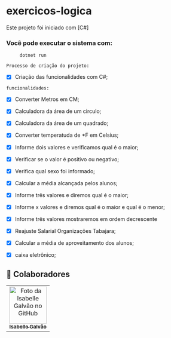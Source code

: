 # exercicos-logica

Este projeto foi iniciado com [C#]

### Você pode executar o sistema com:

         dotnet run

 `Processo de criação do projeto:`

- [x] Criação das funcionalidades com C#;

`funcionalidades:`

- [x] Converter Metros em CM;
- [x] Calculadora da área de um circulo;
- [x] Calculadora da área de um quadrado;
- [x] Converter temperatuda  de *F em Celsius;
- [x] Informe dois valores e verificamos qual é o maior;
- [x] Verificar se o valor é positivo ou negativo;
- [x] Verifica qual sexo foi informado;
- [x] Calcular a média alcançada pelos alunos;
- [x] Informe três valores e diremos qual é o maior;
- [x] Informe x valores e diremos qual é o maior e qual é o menor;
- [x] Informe três valores mostraremos em ordem decrescente
- [x] Reajuste Salarial Organizações Tabajara;
- [x] Calcular a média de aproveitamento dos alunos;
- [x] caixa eletrônico;



## 🤝 Colaboradores

<table>
  <tr>
    <td align="center">
      <a href="#">
        <img src="https://avatars.githubusercontent.com/u/102769431?v=4" width="100px;" alt="Foto da Isabelle Galvão no GitHub"/><br>
        <sub>
          <b>Isabelle Galvão</b>
        </sub>
      </a>
    </td>
  </tr>
</table>
